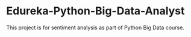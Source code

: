 # Edureka-Python-Big-Data-Analyst
This project is for sentiment analysis as part of Python Big Data course. 
